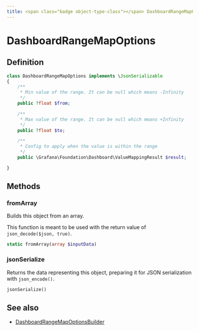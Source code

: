 ```yaml
---
title: <span class="badge object-type-class"></span> DashboardRangeMapOptions
---
```

# <span class="badge object-type-class"></span> DashboardRangeMapOptions

## Definition

```php
class DashboardRangeMapOptions implements \JsonSerializable
{
    /**
     * Min value of the range. It can be null which means -Infinity
     */
    public ?float $from;

    /**
     * Max value of the range. It can be null which means +Infinity
     */
    public ?float $to;

    /**
     * Config to apply when the value is within the range
     */
    public \Grafana\Foundation\Dashboard\ValueMappingResult $result;

}
```
## Methods

### <span class="badge object-method"></span> fromArray

Builds this object from an array.

This function is meant to be used with the return value of `json_decode($json, true)`.

```php
static fromArray(array $inputData)
```

### <span class="badge object-method"></span> jsonSerialize

Returns the data representing this object, preparing it for JSON serialization with `json_encode()`.

```php
jsonSerialize()
```

## See also

 * <span class="badge builder"></span> [DashboardRangeMapOptionsBuilder](./builder-DashboardRangeMapOptionsBuilder.md)
